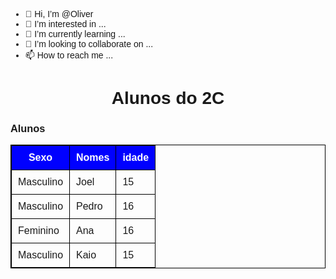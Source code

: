 - 👋 Hi, I’m @Oliver
- 👀 I’m interested in ...
- 🌱 I’m currently learning ...
- 💞️ I’m looking to collaborate on ...
- 📫 How to reach me ...

<!---
oliverux/oliverux is a ✨ special ✨ repository because its `README.md` (this file) appears on your GitHub profile.
You can click the Preview link to take a look at your changes.
--->

<!DOCTYPE html>
<html lang="en">
<head>
  <meta charset="UTF-8">
  <meta http-equiv="X-UA-Compatible" content="IE=edge">
  <meta name="viewport" content="width=device-width, initial-scale=1.0">
  <title>Lista de Alunos</title>

  <style>
    table, th, td {
      border: 1px solid black;
      border-collapse: collapse;
    }

    th, td{
      padding: 10px;
    }

    th {
      background-color: blue;
      color: white;
    }

   * {
       font-family: Arial, Helvetica, sans-serif;
    }

  </style>
</head>
<body>
  <h1 align="center">Alunos do 2C</h1>
  <h3>Alunos</h3>
<table>
  <tr>
      <th>Sexo</th>
    <th>Nomes</th>
       <th>idade</th>
  </tr>
  <tr>
       <td>Masculino</td>
    <td>Joel</td>
       <td>15</td>
  </tr>
  <tr>
   <td>Masculino</td>
    <td>Pedro</td>
    <td>16</td>
  </tr>
  <tr>
  <td>Feminino</td>
    <td>Ana</td>
    <td>16</td>
  </tr>
  <tr>
    <td>Masculino</td>
    <td>Kaio</td>
    <td>15</td>
  </tr>
</table>
</body>
</html>
